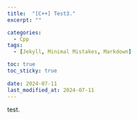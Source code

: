 ```yaml
---
title:  "[C++] Test3."
excerpt: ""

categories:
  - Cpp
tags:
  - [Jekyll, Minimal Mistakes, Markdown]

toc: true
toc_sticky: true
 
date: 2024-07-11
last_modified_at: 2024-07-11  
---
```


test.